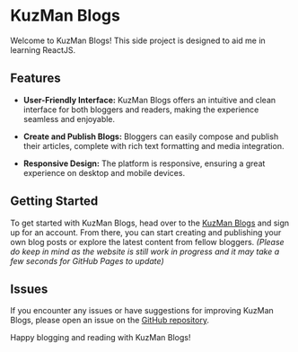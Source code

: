 # KuzMan Blogs

Welcome to KuzMan Blogs! This side project is designed to aid me in learning ReactJS.

## Features

- **User-Friendly Interface:** KuzMan Blogs offers an intuitive and clean interface for both bloggers and readers, making the experience seamless and enjoyable.

- **Create and Publish Blogs:** Bloggers can easily compose and publish their articles, complete with rich text formatting and media integration.

- **Responsive Design:** The platform is responsive, ensuring a great experience on desktop and mobile devices.

## Getting Started

To get started with KuzMan Blogs, head over to the [KuzMan Blogs](https://kuzmanpro.github.io/KuzMan-Blogs/) and sign up for an account. From there, you can start creating and publishing your own blog posts or explore the latest content from fellow bloggers.
*(Please do keep in mind as the website is still work in progress and it may take a few seconds for GitHub Pages to update)*

## Issues

If you encounter any issues or have suggestions for improving KuzMan Blogs, please open an issue on the [GitHub repository](https://github.com/KuzManPro/KuzMan-Blogs).

Happy blogging and reading with KuzMan Blogs!
